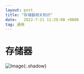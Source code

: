 ```yaml
---
layout: post
title: "存储器相关知识"
date:   2022-7-21 11:29:08 +0800
tag: 通用
---
```


# 存储器

![Image](https://xusenfeng.github.io/myimages/19.jpg){:.shadow}

